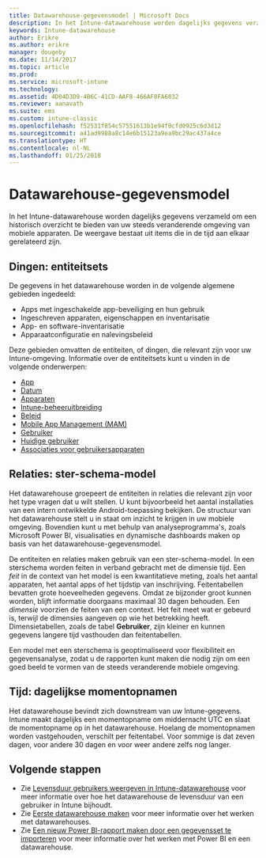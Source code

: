 ```yaml
---
title: Datawarehouse-gegevensmodel | Microsoft Docs
description: In het Intune-datawarehouse worden dagelijks gegevens verzameld om een historisch overzicht te bieden van uw steeds veranderende mobiele omgeving.
keywords: Intune-datawarehouse
author: Erikre
ms.author: erikre
manager: dougeby
ms.date: 11/14/2017
ms.topic: article
ms.prod: 
ms.service: microsoft-intune
ms.technology: 
ms.assetid: 4D04D3D9-4B6C-41CD-AAF8-466AF8FA6032
ms.reviewer: aanavath
ms.suite: ems
ms.custom: intune-classic
ms.openlocfilehash: f52531f854c57551613b1e94f0cfd0925c6d3d12
ms.sourcegitcommit: a41ad9988a8c14e6b15123a9ea9bc29ac437a4ce
ms.translationtype: HT
ms.contentlocale: nl-NL
ms.lasthandoff: 01/25/2018
---
```

# <a name="data-warehouse-data-model"></a>Datawarehouse-gegevensmodel

In het Intune-datawarehouse worden dagelijks gegevens verzameld om een historisch overzicht te bieden van uw steeds veranderende omgeving van mobiele apparaten. De weergave bestaat uit items die in de tijd aan elkaar gerelateerd zijn.

## <a name="things-entity-sets"></a>Dingen: entiteitsets

De gegevens in het datawarehouse worden in de volgende algemene gebieden ingedeeld:

  -  Apps met ingeschakelde app-beveiliging en hun gebruik
  -  Ingeschreven apparaten, eigenschappen en inventarisatie
  -  App- en software-inventarisatie
  -  Apparaatconfiguratie en nalevingsbeleid

Deze gebieden omvatten de entiteiten, of dingen, die relevant zijn voor uw Intune-omgeving. Informatie over de entiteitsets kunt u vinden in de volgende onderwerpen:

  -  [App](reports-ref-application.md)
  -  [Datum](reports-ref-date.md)
  -  [Apparaten](reports-ref-devices.md)
  -  [Intune-beheeruitbreiding](reports-ref-intunemanagementextension.md)
  -  [Beleid](reports-ref-policy.md)
  -  [Mobile App Management (MAM)](reports-ref-mobile-app-management.md)
  -  [Gebruiker](reports-ref-user.md)
  -  [Huidige gebruiker](reports-ref-current-user.md)
  -  [Associaties voor gebruikersapparaten](reports-ref-user-device.md)

## <a name="relationships-star-schema-model"></a>Relaties: ster-schema-model

Het datawarehouse groepeert de entiteiten in relaties die relevant zijn voor het type vragen dat u wilt stellen. U kunt bijvoorbeeld het aantal installaties van een intern ontwikkelde Android-toepassing bekijken. De structuur van het datawarehouse stelt u in staat om inzicht te krijgen in uw mobiele omgeving. Bovendien kunt u met behulp van analyseprogramma's, zoals Microsoft Power BI, visualisaties en dynamische dashboards maken op basis van het datawarehouse-gegevensmodel.

De entiteiten en relaties maken gebruik van een ster-schema-model. In een sterschema worden feiten in verband gebracht met de dimensie tijd. Een *feit* in de context van het model is een kwantitatieve meting, zoals het aantal apparaten, het aantal apps of het tijdstip van inschrijving. Feitentabellen bevatten grote hoeveelheden gegevens. Omdat ze bijzonder groot kunnen worden, blijft informatie doorgaans maximaal 30 dagen behouden. Een *dimensie* voorzien de feiten van een context. Het feit meet wat er gebeurd is, terwijl de dimensies aangeven op wie het betrekking heeft. Dimensietabellen, zoals de tabel **Gebruiker**, zijn kleiner en kunnen gegevens langere tijd vasthouden dan feitentabellen. 

Een model met een sterschema is geoptimaliseerd voor flexibiliteit en gegevensanalyse, zodat u de rapporten kunt maken die nodig zijn om een goed beeld te vormen van de steeds veranderende mobiele omgeving.

## <a name="time-daily-snapshots"></a>Tijd: dagelijkse momentopnamen

Het datawarehouse bevindt zich downstream van uw Intune-gegevens. Intune maakt dagelijks een momentopname om middernacht UTC en slaat de momentopname op in het datawarehouse. Hoelang de momentopnamen worden vastgehouden, verschilt per feitentabel. Voor sommige is dat zeven dagen, voor andere 30 dagen en voor weer andere zelfs nog langer.

## <a name="next-steps"></a>Volgende stappen

 - Zie [Levensduur gebruikers weergeven in Intune-datawarehouse](reports-ref-user-timeline.md) voor meer informatie over hoe het datawarehouse de levensduur van een gebruiker in Intune bijhoudt.
 - Zie [Eerste datawarehouse maken](https://www.codeproject.com/Articles/652108/Create-First-Data-WareHouse) voor meer informatie over het werken met datawarehouses.
 - Zie [Een nieuw Power BI-rapport maken door een gegevensset te importeren](https://powerbi.microsoft.com/documentation/powerbi-service-create-a-new-report/) voor meer informatie over het werken met Power BI en een datawarehouse. 
